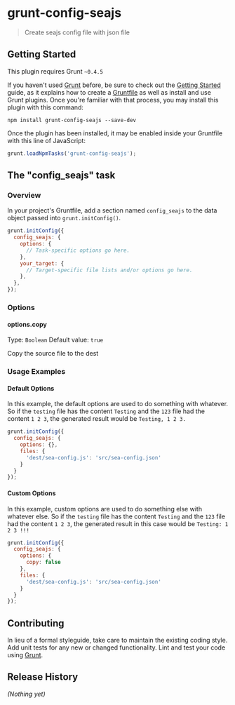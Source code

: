 # grunt-config-seajs

> Create seajs config file with json  file

## Getting Started
This plugin requires Grunt `~0.4.5`

If you haven't used [Grunt](http://gruntjs.com/) before, be sure to check out the [Getting Started](http://gruntjs.com/getting-started) guide, as it explains how to create a [Gruntfile](http://gruntjs.com/sample-gruntfile) as well as install and use Grunt plugins. Once you're familiar with that process, you may install this plugin with this command:

```shell
npm install grunt-config-seajs --save-dev
```

Once the plugin has been installed, it may be enabled inside your Gruntfile with this line of JavaScript:

```js
grunt.loadNpmTasks('grunt-config-seajs');
```

## The "config_seajs" task

### Overview
In your project's Gruntfile, add a section named `config_seajs` to the data object passed into `grunt.initConfig()`.

```js
grunt.initConfig({
  config_seajs: {
    options: {
      // Task-specific options go here.
    },
    your_target: {
      // Target-specific file lists and/or options go here.
    },
  },
});
```

### Options

#### options.copy
Type: `Boolean`
Default value: `true`

Copy the source file to the dest

### Usage Examples

#### Default Options
In this example, the default options are used to do something with whatever. So if the `testing` file has the content `Testing` and the `123` file had the content `1 2 3`, the generated result would be `Testing, 1 2 3.`

```js
grunt.initConfig({
  config_seajs: {
    options: {},
    files: {
      'dest/sea-config.js': 'src/sea-config.json'
    }
  }
});
```

#### Custom Options
In this example, custom options are used to do something else with whatever else. So if the `testing` file has the content `Testing` and the `123` file had the content `1 2 3`, the generated result in this case would be `Testing: 1 2 3 !!!`

```js
grunt.initConfig({
  config_seajs: {
    options: {
      copy: false
    },
    files: {
      'dest/sea-config.js': 'src/sea-config.json'
    }
  }
});
```

## Contributing
In lieu of a formal styleguide, take care to maintain the existing coding style. Add unit tests for any new or changed functionality. Lint and test your code using [Grunt](http://gruntjs.com/).

## Release History
_(Nothing yet)_
